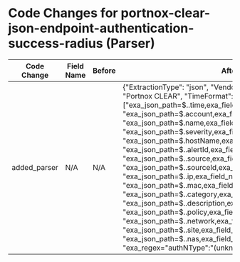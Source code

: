 # Code Changes for portnox-clear-json-endpoint-authentication-success-radius (Parser)

| Code Change | Field Name | Before | After |
|-------------|------------|--------|-------|
| added_parser | N/A | N/A | {"ExtractionType": "json", "Vendor": "Portnox", "Product": "Portnox CLEAR", "TimeFormat": "epoch", "Fields": ["exa_json_path=$..time,exa_field_name=time", "exa_json_path=$.account,exa_field_name=account", "exa_json_path=$.name,exa_field_name=event_name", "exa_json_path=$.severity,exa_field_name=severity", "exa_json_path=$.hostName,exa_field_name=host", "exa_json_path=$..alertId,exa_field_name=alert_id", "exa_json_path=$..source,exa_field_name=device_name", "exa_json_path=$..sourceId,exa_field_name=device_id", "exa_json_path=$..ip,exa_field_name=device_ip", "exa_json_path=$..mac,exa_field_name=src_mac", "exa_json_path=$..category,exa_field_name=category", "exa_json_path=$..description,exa_field_name=additional_info", "exa_json_path=$..policy,exa_field_name=policy_name", "exa_json_path=$..network,exa_field_name=network", "exa_json_path=$..site,exa_field_name=site_name", "exa_json_path=$..nas,exa_field_name=framed_addr", "exa_regex=\"authNType\":\"(unknown|({auth_type}[^\",]+))\"", "exa_regex=NAS IP '({nas_ip_address}((([0-9a-fA-F.]{0,4}):{1,2}){1,7}([0-9a-fA-F]){0,4})|(((25[0-5]|(2[0-4]|1\d|[0-9]|)\d)\.?\b){4}))", "exa_regex=User '({user}[\w\.\-\!\#\^\~]{1,40}\$?)'"], "Name": "portnox-clear-json-endpoint-authentication-success-radius", "ParserVersion": "v1.0.0", "Conditions": ["Portnox", "CLEAR", "\"category\":\"Access\"", "\"The CLEAR Cloud RADIUS service has recovered"]} |